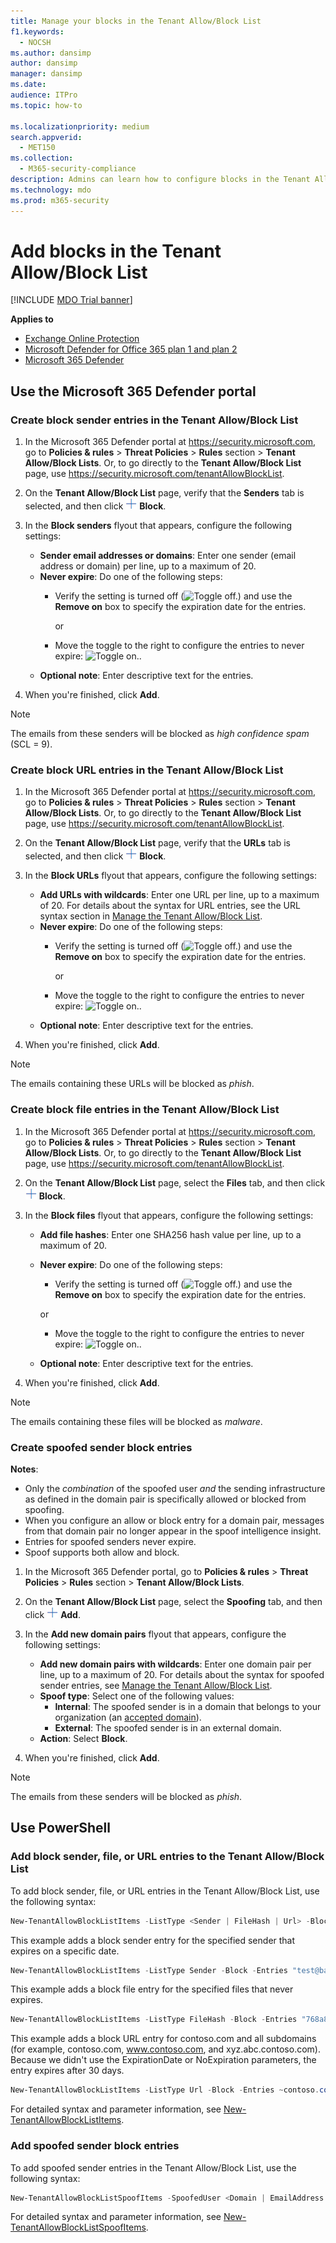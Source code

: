 ```yaml
---
title: Manage your blocks in the Tenant Allow/Block List
f1.keywords:
  - NOCSH
ms.author: dansimp
author: dansimp
manager: dansimp
ms.date:
audience: ITPro
ms.topic: how-to

ms.localizationpriority: medium
search.appverid:
  - MET150
ms.collection:
  - M365-security-compliance
description: Admins can learn how to configure blocks in the Tenant Allow/Block List in the Security portal.
ms.technology: mdo
ms.prod: m365-security
---
```


# Add blocks in the Tenant Allow/Block List

[!INCLUDE [MDO Trial banner](../includes/mdo-trial-banner.md)]

**Applies to**
- [Exchange Online Protection](exchange-online-protection-overview.md)
- [Microsoft Defender for Office 365 plan 1 and plan 2](defender-for-office-365.md)
- [Microsoft 365 Defender](../defender/microsoft-365-defender.md)

## Use the Microsoft 365 Defender portal

### Create block sender entries in the Tenant Allow/Block List

1. In the Microsoft 365 Defender portal at <https://security.microsoft.com>, go to **Policies & rules** \> **Threat Policies** \> **Rules** section \> **Tenant Allow/Block Lists**. Or, to go directly to the **Tenant Allow/Block List** page, use <https://security.microsoft.com/tenantAllowBlockList>.

2. On the **Tenant Allow/Block List** page, verify that the **Senders** tab is selected, and then click ![Block icon.](../../media/m365-cc-sc-create-icon.png) **Block**.

3. In the **Block senders** flyout that appears, configure the following settings:
   - **Sender email addresses or domains**: Enter one sender (email address or domain) per line, up to a maximum of 20.
   - **Never expire**: Do one of the following steps:
     - Verify the setting is turned off (![Toggle off.](../../media/scc-toggle-off.png)) and use the **Remove on** box to specify the expiration date for the entries.

       or

     - Move the toggle to the right to configure the entries to never expire: ![Toggle on.](../../media/scc-toggle-on.png).
   - **Optional note**: Enter descriptive text for the entries.

4. When you're finished, click **Add**.

> [!NOTE]
> The emails from these senders will be blocked as _high confidence spam_ (SCL = 9).

### Create block URL entries in the Tenant Allow/Block List

1. In the Microsoft 365 Defender portal at <https://security.microsoft.com>, go to **Policies & rules** \> **Threat Policies** \> **Rules** section \> **Tenant Allow/Block Lists**. Or, to go directly to the **Tenant Allow/Block List** page, use <https://security.microsoft.com/tenantAllowBlockList>.

2. On the **Tenant Allow/Block List** page, verify that the **URLs** tab is selected, and then click ![Block icon.](../../media/m365-cc-sc-create-icon.png) **Block**.

3. In the **Block URLs** flyout that appears, configure the following settings:
   - **Add URLs with wildcards**: Enter one URL per line, up to a maximum of 20. For details about the syntax for URL entries, see the URL syntax section in [Manage the Tenant Allow/Block List](tenant-allow-block-list.md).
   - **Never expire**: Do one of the following steps:
     - Verify the setting is turned off (![Toggle off.](../../media/scc-toggle-off.png)) and use the **Remove on** box to specify the expiration date for the entries.

       or

     - Move the toggle to the right to configure the entries to never expire: ![Toggle on.](../../media/scc-toggle-on.png).
   - **Optional note**: Enter descriptive text for the entries.

4. When you're finished, click **Add**.

> [!NOTE]
> The emails containing these URLs will be blocked as _phish_.

### Create block file entries in the Tenant Allow/Block List

1. In the Microsoft 365 Defender portal at <https://security.microsoft.com>, go to **Policies & rules** \> **Threat Policies** \> **Rules** section \> **Tenant Allow/Block Lists**. Or, to go directly to the **Tenant Allow/Block List** page, use <https://security.microsoft.com/tenantAllowBlockList>.

2. On the **Tenant Allow/Block List** page, select the **Files** tab, and then click ![Block icon.](../../media/m365-cc-sc-create-icon.png) **Block**.

3. In the **Block files** flyout that appears, configure the following settings:
   - **Add file hashes**: Enter one SHA256 hash value per line, up to a maximum of 20.
   - **Never expire**: Do one of the following steps:
     - Verify the setting is turned off (![Toggle off.](../../media/scc-toggle-off.png)) and use the **Remove on** box to specify the expiration date for the entries.

     or

     - Move the toggle to the right to configure the entries to never expire: ![Toggle on.](../../media/scc-toggle-on.png).
   - **Optional note**: Enter descriptive text for the entries.

4. When you're finished, click **Add**.

> [!NOTE]
> The emails containing these files will be blocked as _malware_.

### Create spoofed sender block entries

**Notes**:

- Only the _combination_ of the spoofed user _and_ the sending infrastructure as defined in the domain pair is specifically allowed or blocked from spoofing.
- When you configure an allow or block entry for a domain pair, messages from that domain pair no longer appear in the spoof intelligence insight.
- Entries for spoofed senders never expire.
- Spoof supports both allow and block.

1. In the Microsoft 365 Defender portal, go to **Policies & rules** \> **Threat Policies** \> **Rules** section \> **Tenant Allow/Block Lists**.

2. On the **Tenant Allow/Block List** page, select the **Spoofing** tab, and then click ![Block icon.](../../media/m365-cc-sc-create-icon.png) **Add**.

3. In the **Add new domain pairs** flyout that appears, configure the following settings:
   - **Add new domain pairs with wildcards**: Enter one domain pair per line, up to a maximum of 20. For details about the syntax for spoofed sender entries, see [Manage the Tenant Allow/Block List](tenant-allow-block-list.md).
   - **Spoof type**: Select one of the following values:
     - **Internal**: The spoofed sender is in a domain that belongs to your organization (an [accepted domain](/exchange/mail-flow-best-practices/manage-accepted-domains/manage-accepted-domains)).
     - **External**: The spoofed sender is in an external domain.
   - **Action**: Select **Block**.

4. When you're finished, click **Add**.

> [!NOTE]
> The emails from these senders will be blocked as _phish_.

## Use PowerShell

### Add block sender, file, or URL entries to the Tenant Allow/Block List

To add block sender, file, or URL entries in the Tenant Allow/Block List, use the following syntax:

```powershell
New-TenantAllowBlockListItems -ListType <Sender | FileHash | Url> -Block -Entries "Value1","Value2",..."ValueN" <-ExpirationDate Date | -NoExpiration> [-Notes <String>]
```

This example adds a block sender entry for the specified sender that expires on a specific date.

```powershell
New-TenantAllowBlockListItems -ListType Sender -Block -Entries "test@badattackerdomain.com", "test2@anotherattackerdomain.com" -ExpirationDate 8/20/2021
```

This example adds a block file entry for the specified files that never expires.

```powershell
New-TenantAllowBlockListItems -ListType FileHash -Block -Entries "768a813668695ef2483b2bde7cf5d1b2db0423a0d3e63e498f3ab6f2eb13ea3","2c0a35409ff0873cfa28b70b8224e9aca2362241c1f0ed6f622fef8d4722fd9a" -NoExpiration
```

This example adds a block URL entry for contoso.com and all subdomains (for example, contoso.com, www.contoso.com, and xyz.abc.contoso.com). Because we didn't use the ExpirationDate or NoExpiration parameters, the entry expires after 30 days.

```powershell
New-TenantAllowBlockListItems -ListType Url -Block -Entries ~contoso.com
```

For detailed syntax and parameter information, see [New-TenantAllowBlockListItems](/powershell/module/exchange/new-tenantallowblocklistitems).

### Add spoofed sender block entries

To add spoofed sender entries in the Tenant Allow/Block List, use the following syntax:

```powershell
New-TenantAllowBlockListSpoofItems -SpoofedUser <Domain | EmailAddress | *> -SendingInfrastructure <Domain | IPAddress/24> -SpoofType <External | Internal> -Action <Allow | Block>
```

For detailed syntax and parameter information, see [New-TenantAllowBlockListSpoofItems](/powershell/module/exchange/new-tenantallowblocklistspoofitems).
